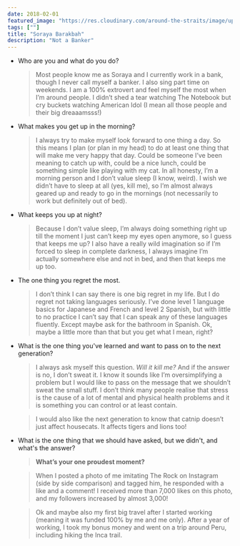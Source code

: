 ```yaml
---
date: 2018-02-01
featured_image: "https://res.cloudinary.com/around-the-straits/image/upload/c_fill,h_600,w_800/v1517731684/image1_uucity.jpg"
tags: [""]
title: "Soraya Barakbah"
description: "Not a Banker"
---
```

* Who are you and what do you do?

    >  Most people know me as Soraya and I currently work in a bank, though I never call myself a banker. I also sing part time on weekends. I am a 100% extrovert and feel myself the most when I’m around people. I didn’t shed a tear watching The Notebook but cry buckets watching American Idol (I mean all those people and their big dreaaamsss!)

<!--more-->

* What makes you get up in the morning?

    > I always try to make myself look forward to one thing a day. So this means I plan (or plan in my head) to do at least one thing that will make me very happy that day. Could be someone I’ve been meaning to catch up with, could be a nice lunch, could be something simple like playing with my cat. In all honesty, I’m a morning person and I don’t value sleep (I know, weird). I wish we didn’t have to sleep at all (yes, kill me), so I’m almost always geared up and ready to go in the mornings (not necessarily to work but definitely out of bed).

* What keeps you up at night?

    > Because I don’t value sleep, I’m always doing something right up till the moment I just can’t keep my eyes open anymore, so I guess that keeps me up? I also have a really wild imagination so if I’m forced to sleep in complete darkness, I always imagine I’m actually somewhere else and not in bed, and then that keeps me up too.

* The one thing you regret the most.

    > I don’t think I can say there is one big regret in my life. But I do regret not taking languages seriously. I’ve done level 1 language basics for Japanese and French and level 2 Spanish, but with little to no practice I can’t say that I can speak any of these languages fluently. Except maybe ask for the bathroom in Spanish. Ok, maybe a little more than that but you get what I mean, right?

* What is the one thing you've learned and want to pass on to the next generation?

    > I always ask myself this question. _Will it kill me?_ And if the answer is no, I don’t sweat it. I know it sounds like I’m oversimplifying a problem but I would like to pass on the message that we shouldn’t sweat the small stuff. I don’t think many people realise that stress is the cause of a lot of mental and physical health problems and it is something you can control or at least contain.

    > I would also like the next generation to know that catnip doesn’t just affect housecats. It affects tigers and lions too!

* What is the one thing that we should have asked, but we didn't, and what's the answer?

    > **What’s your one proudest moment?**

    > When I posted a photo of me imitating The Rock on Instagram (side by side comparison) and tagged him, he responded with a like and a comment! I received more than 7,000 likes on this photo, and my followers increased by almost 3,000!

    > Ok and maybe also my first big travel after I started working (meaning it was funded 100% by me and me only). After a year of working, I took my bonus money and went on a trip around Peru, including hiking the Inca trail.

